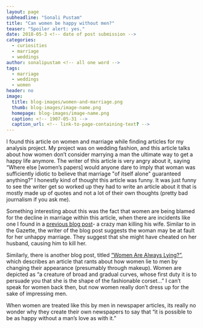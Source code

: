 ```yaml
---
layout: page
subheadline: "Sonali Pustam"
title: "Can women be happy without men?"
teaser: "Spoiler alert: yes."
date: 2018-05-3 <!-- date of post submission -->
categories:
  - curiosities
  - marriage
  - weddings
author: sonalipustam <!-- all one word -->
tags:
  - marriage
  - weddings
  - women
header: no
image:
  title: blog-images/women-and-marriage.png
  thumb: blog-images/image-name.png
  homepage: blog-images/image-name.png
  caption: <!-- 1907-05-31 -->
  caption_url: <!-- link-to-page-containing-text? -->
---
```

I found this article on women and marriage while finding articles for my analysis project. My project was on wedding fashion, and this article talks about how women don’t consider marrying a man the ultimate way to get a happy life anymore. The writer of this article is very angry about it, saying “Where else [women’s papers] would anyone dare to imply that woman was sufficiently idiotic to believe that marriage "of itself alone" guaranteed anything?” I honestly kind of thought this article was funny. It was just funny to see the writer get so worked up they had to write an article about it that is mostly made up of quotes and not a lot of their own thoughts (pretty bad journalism if you ask me).

Something interesting about this was the fact that women are being blamed for the decline in marriage within this article, when there are incidents like one I found in a [previous blog post](https://dig-eg-gaz.github.io/curiosities/cooper-wife-murder/)- a crazy man killing his wife. Similar to in the Gazette, the writer of the blog post suggests the woman may be at fault for her unhappy marriage. They suggest that she might have cheated on her husband, causing him to kill her.

Similarly, there is another blog post, titled [“Women Are Always Lying?”](https://dig-eg-gaz.github.io/curiosities/Doring-blogpost/), which describes an article that rants about how women lie to men by changing their appearance (presumably through makeup). Women are depicted as “a creature of broad and gradual curves, whose first duty it is to persuade you that she is the shape of the fashionable corset…” I can’t speak for women back then, but now women really don’t dress up for the sake of impressing men.

When women are treated like this by men in newspaper articles, its really no wonder why they create their own newspapers to say that “it is possible to be as happy without a man’s love as with it.”
